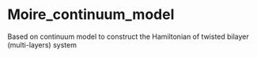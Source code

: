 # Moire_continuum_model
Based on continuum model to construct the Hamiltonian of twisted bilayer (multi-layers) system
